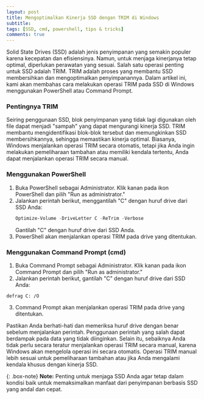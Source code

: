 ```yaml
---
layout: post
title: Mengoptimalkan Kinerja SSD dengan TRIM di Windows
subtitle: 
tags: [SSD, cmd, powershell, tips & tricks]
comments: true
---
```


Solid State Drives (SSD) adalah jenis penyimpanan yang semakin populer karena kecepatan dan efisiensinya. Namun, untuk menjaga kinerjanya tetap optimal, diperlukan perawatan yang sesuai. Salah satu operasi penting untuk SSD adalah TRIM. TRIM adalah proses yang membantu SSD membersihkan dan mengoptimalkan penyimpanannya. Dalam artikel ini, kami akan membahas cara melakukan operasi TRIM pada SSD di Windows menggunakan PowerShell atau Command Prompt.

### Pentingnya TRIM
Seiring penggunaan SSD, blok penyimpanan yang tidak lagi digunakan oleh file dapat menjadi "sampah" yang dapat mengurangi kinerja SSD. TRIM membantu mengidentifikasi blok-blok tersebut dan memungkinkan SSD membersihkannya, sehingga memastikan kinerja optimal. Biasanya, Windows menjalankan operasi TRIM secara otomatis, tetapi jika Anda ingin melakukan pemeliharaan tambahan atau memiliki kendala tertentu, Anda dapat menjalankan operasi TRIM secara manual.

### Menggunakan PowerShell
1. Buka PowerShell sebagai Administrator. Klik kanan pada ikon PowerShell dan pilih "Run as administrator."
2. Jalankan perintah berikut, menggantilah "C" dengan huruf drive dari SSD Anda:
   ```powershell
   Optimize-Volume -DriveLetter C -ReTrim -Verbose
   ```
   Gantilah "C" dengan huruf drive dari SSD Anda.
3. PowerShell akan menjalankan operasi TRIM pada drive yang ditentukan.

### Menggunakan Command Prompt (cmd)
1. Buka Command Prompt sebagai Administrator. Klik kanan pada ikon Command Prompt dan pilih "Run as administrator."
2. Jalankan perintah berikut, gantilah "C" dengan huruf drive dari SSD Anda:
```
defrag C: /O
```
3. Command Prompt akan menjalankan operasi TRIM pada drive yang ditentukan.

Pastikan Anda berhati-hati dan memeriksa huruf drive dengan benar sebelum menjalankan perintah. Penggunaan perintah yang salah dapat berdampak pada data yang tidak diinginkan. Selain itu, sebaiknya Anda tidak perlu secara teratur menjalankan operasi TRIM secara manual, karena Windows akan mengelola operasi ini secara otomatis. Operasi TRIM manual lebih sesuai untuk pemeliharaan tambahan atau jika Anda mengalami kendala khusus dengan kinerja SSD.

{: .box-note}
**Note:**
Penting untuk menjaga SSD Anda agar tetap dalam kondisi baik untuk memaksimalkan manfaat dari penyimpanan berbasis SSD yang andal dan cepat.
